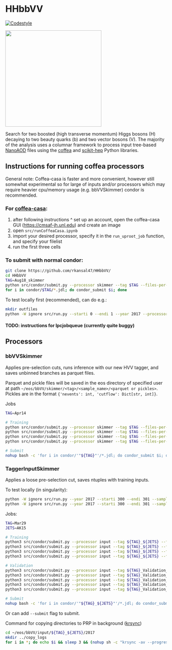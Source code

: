 # HHbbVV

[![Codestyle](https://img.shields.io/badge/code%20style-black-000000.svg)](https://github.com/psf/black)

<p align="left">
  <img width="300" src="https://raw.githubusercontent.com/rkansal47/HHbbVV/main/figure.png" />
</p>

Search for two boosted (high transverse momentum) Higgs bosons (H) decaying to two beauty quarks (b) and two vector bosons (V). The majority of the analysis uses a columnar framework to process input tree-based [NanoAOD](https://twiki.cern.ch/twiki/bin/view/CMSPublic/WorkBookNanoAOD) files using the [coffea](https://coffeateam.github.io/coffea/) and [scikit-hep](https://scikit-hep.org) Python libraries.

## Instructions for running coffea processors

General note: Coffea-casa is faster and more convenient, however still somewhat experimental so for large of inputs and/or processors which may require heavier cpu/memory usage (e.g. bbVVSkimmer) condor is recommended.

### For [coffea-casa](https://coffea-casa.readthedocs.io/en/latest/cc_user.html):
1. after following instructions ^ set up an account, open the coffea-casa GUI (https://cmsaf-jh.unl.edu) and create an image
2. open `src/runCoffeaCasa.ipynb`
3. import your desired processor, specify it in the `run_uproot_job` function, and specify your filelist
4. run the first three cells


### To submit with normal condor:

```bash
git clone https://github.com/rkansal47/HHbbVV/
cd HHbbVV
TAG=Aug18_skimmer
python src/condor/submit.py --processor skimmer --tag $TAG --files-per-job 20  # will need python3 (recommended to set up via miniconda)
for i in condor/$TAG/*.jdl; do condor_submit $i; done
```

To test locally first (recommended), can do e.g.:

```bash
mkdir outfiles
python -W ignore src/run.py --starti 0 --endi 1 --year 2017 --processor skimmer --executor iterative --samples HWW --subsamples GluGluToHHTobbVV_node_cHHH1_pn4q
```

#### TODO: instructions for lpcjobqueue (currently quite buggy)

## Processors

### bbVVSkimmer

Applies pre-selection cuts, runs inference with our new HVV tagger, and saves unbinned branches as parquet files.

Parquet and pickle files will be saved in the eos directory of specified user at path `~/eos/bbVV/skimmer/<tag>/<sample_name>/<parquet or pickles>`. Pickles are in the format `{'nevents': int, 'cutflow': Dict[str, int]}`.

Jobs
```bash
TAG=Apr14

# Training
python src/condor/submit.py --processor skimmer --tag $TAG --files-per-job 20 --samples HWW --subsamples GluGluToHHTobbVV_node_cHHH1_pn4q
python src/condor/submit.py --processor skimmer --tag $TAG --files-per-job 20 --samples QCD
python src/condor/submit.py --processor skimmer --tag $TAG --files-per-job 20 --samples TTbar --subsamples TTToHadronic TTToSemiLeptonic
python src/condor/submit.py --processor skimmer --tag $TAG --files-per-job 20 --samples SingleTop --subsamples ST_tW_antitop_5f_inclusiveDecays ST_tW_top_5f_inclusiveDecays

# Submit
nohup bash -c 'for i in condor/'"${TAG}"'/*.jdl; do condor_submit $i; done' &> tmp/submitout.txt &
```


### TaggerInputSkimmer

Applies a loose pre-selection cut, saves ntuples with training inputs.

To test locally (in singularity):
```bash
python -W ignore src/run.py --year 2017 --starti 300 --endi 301 --samples HWWPrivate --subsamples jhu_HHbbWW --processor input --label AK15_H_VV
python -W ignore src/run.py --year 2017 --starti 300 --endi 301 --samples QCD --subsamples QCD_Pt_1000to1400 --processor input --label AK15_QCD --njets 1 --maxchunks 1
```

Jobs:
```bash
TAG=Mar29
JETS=AK15

# Training
python3 src/condor/submit.py --processor input --tag ${TAG}_${JETS} --files-per-job 1 --samples QCD --label ${JETS}_QCD --njets 1 --maxchunks 1 --subsamples QCD_Pt_300to470 QCD_Pt_470to600 QCD_Pt_600to800 QCD_Pt_800to1000 QCD_Pt_1000to1400
python3 src/condor/submit.py --processor input --tag ${TAG}_${JETS} --files-per-job 20 --samples HWWPrivate --subsamples BulkGravitonToHHTo4W_JHUGen_MX-600to6000_MH-15to250_v2_ext1 BulkGravitonToHHTo4W_JHUGen_MX-600to6000_MH-15to250_v2 --label ${JETS}_H_VV --njets 2
python3 src/condor/submit.py --processor input --tag ${TAG}_${JETS} --files-per-job 5 --samples TTbar --label ${JETS}_Top --njets 2 --maxchunks 10 --subsamples TTToSemiLeptonic TTToHadronic 
python3 src/condor/submit.py --processor input --tag ${TAG}_${JETS} --files-per-job 5 --samples	WJetsToLNu --label ${JETS}_WJets --njets 1 --subsamples WJetsToLNu_HT-200To400 WJetsToLNu_HT-400To600 WJetsToLNu_HT-600To800 WJetsToLNu_HT-800To1200 WJetsToLNu_HT-1200To2500 WJetsToLNu_HT-2500ToInf

# Validation
python3 src/condor/submit.py --processor input --tag ${TAG}_Validation_${JETS} --files-per-job 20 --samples HWWPrivate --subsamples jhu_HHbbWW jhu_HHbbZZ pythia_HHbbWW --label ${JETS}_H_VV --njets 2
python3 src/condor/submit.py --processor input --tag ${TAG}_Validation_${JETS} --files-per-job 2 --samples HWW --subsamples GluGluToHHTobbVV_node_cHHH1_pn4q --label ${JETS}_H_VV --njets 2
python3 src/condor/submit.py --processor input --tag ${TAG}_Validation_${JETS} --files-per-job 1 --samples HWWPrivate --subsamples GluGluToHHTo4V_node_cHHH1 --label ${JETS}_H_VV --njets 2
python3 src/condor/submit.py --processor input --tag ${TAG}_Validation_${JETS} --files-per-job 20 --samples HWWPrivate --subsamples GluGluToBulkGravitonToHHTo4W_JHUGen_M-2500_narrow --label ${JETS}_H_VV --njets 2
python3 src/condor/submit.py --processor input --tag ${TAG}_Validation_${JETS} --files-per-job 2 --samples HWW --subsamples GluGluHToWWToLNuQQ --label ${JETS}_H_VV --njets 2

# Submit
nohup bash -c 'for i in condor/'"${TAG}_${JETS}"'/*.jdl; do condor_submit $i; done' &> tmp/submitout.txt &
```

Or can add `--submit` flag to submit.

Command for copying directories to PRP in background ([krsync](https://serverfault.com/a/887402))
```bash
cd ~/eos/bbVV/input/${TAG}_${JETS}/2017
mkdir ../copy_logs
for i in *; do echo $i && sleep 3 && (nohup sh -c "krsync -av --progress --stats $i/root hwwtaggerdep-66468dbdd8-dwr4l:/hwwtaggervol/training/[FOLDER]/$i" &> ../copy_logs/$i.txt &) done```
